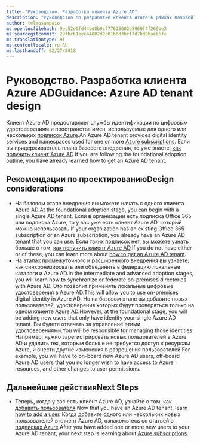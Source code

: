 ```yaml
---
title: "Руководство. Разработка клиента Azure AD"
description: "Руководство по разработке клиента Azure в рамках базовой стратегии внедрения облака"
author: telmosampaio
ms.openlocfilehash: 9ac52e9fd44bd8b9c777625002d5960f4f269be2
ms.sourcegitcommit: 29fbcb1eec44802d2c01b6d3bcf7d7bd0bae65fc
ms.translationtype: HT
ms.contentlocale: ru-RU
ms.lasthandoff: 02/27/2018
---
```

# <a name="guidance-azure-ad-tenant-design"></a><span data-ttu-id="3fff4-103">Руководство. Разработка клиента Azure AD</span><span class="sxs-lookup"><span data-stu-id="3fff4-103">Guidance: Azure AD tenant design</span></span>

<span data-ttu-id="3fff4-104">Клиент Azure AD предоставляет службы идентификации по цифровым удостоверениям и пространства имен, используемые для одного или нескольких [подписок Azure](subscription-explainer.md).</span><span class="sxs-lookup"><span data-stu-id="3fff4-104">An Azure AD tenant provides digital identity services and namespaces used for one or more [Azure subscriptions](subscription-explainer.md).</span></span> <span data-ttu-id="3fff4-105">Если вы придерживаетесь плана базового внедрения, то уже знаете, [как получить клиент Azure AD][how-to-get-aad-tenant].</span><span class="sxs-lookup"><span data-stu-id="3fff4-105">If you are following the foundational adoption outline, you have already learned [how to get an Azure AD tenant][how-to-get-aad-tenant].</span></span> 

## <a name="design-considerations"></a><span data-ttu-id="3fff4-106">Рекомендации по проектированию</span><span class="sxs-lookup"><span data-stu-id="3fff4-106">Design considerations</span></span>

- <span data-ttu-id="3fff4-107">На базовом этапе внедрения вы можете начать с одного клиента Azure AD.</span><span class="sxs-lookup"><span data-stu-id="3fff4-107">At the foundational adoption stage, you can begin with a single Azure AD tenant.</span></span> <span data-ttu-id="3fff4-108">Если в организации есть подписка Office 365 или подписка Azure, то у вас уже есть клиент Azure AD, который можно использовать.</span><span class="sxs-lookup"><span data-stu-id="3fff4-108">If your organization has an existing Office 365 subscription or an Azure subscription, you already have an Azure AD tenant that you can use.</span></span> <span data-ttu-id="3fff4-109">Если таких подписок нет, вы можете узнать больше о том, [как получить клиент Azure AD][how-to-get-aad-tenant].</span><span class="sxs-lookup"><span data-stu-id="3fff4-109">If you do not have either or of these, you can learn more about [how to get an Azure AD tenant][how-to-get-aad-tenant].</span></span> 
- <span data-ttu-id="3fff4-110">На этапах промежуточного и расширенного внедрения вы узнаете, как синхронизировать или объединять в федерацию локальные каталоги и Azure AD.</span><span class="sxs-lookup"><span data-stu-id="3fff4-110">In the intermediate and advanced adoption stages, you will learn how to synchronize or federate on-premises directories with Azure AD.</span></span> <span data-ttu-id="3fff4-111">Это позволит применять локальные цифровые удостоверения в Azure AD.</span><span class="sxs-lookup"><span data-stu-id="3fff4-111">This will allow you to use on-premises digital identity in Azure AD.</span></span> <span data-ttu-id="3fff4-112">Но на базовом этапе вы добавите новых пользователей, удостоверения которых будут проверяться только на одном клиенте Azure AD.</span><span class="sxs-lookup"><span data-stu-id="3fff4-112">However, at the foundational stage, you will be adding new users that only have identity your single Azure AD tenant.</span></span> <span data-ttu-id="3fff4-113">Вы будете отвечать за управление этими удостоверениями.</span><span class="sxs-lookup"><span data-stu-id="3fff4-113">You will be responsible for managing those identities.</span></span> <span data-ttu-id="3fff4-114">Например, нужно зарегистрировать новых пользователей в Azure AD и удалить тех, которым больше не требуется доступ к ресурсам Azure, и внести другие изменения в разрешения пользователей.</span><span class="sxs-lookup"><span data-stu-id="3fff4-114">For example, you will have to on-board new Azure AD users, off-board Azure AD users that you no longer wish to have access to Azure resources, and other changes to user permissions.</span></span>

## <a name="next-steps"></a><span data-ttu-id="3fff4-115">Дальнейшие действия</span><span class="sxs-lookup"><span data-stu-id="3fff4-115">Next Steps</span></span>

* <span data-ttu-id="3fff4-116">Теперь, когда у вас есть клиент Azure AD, узнайте о том, как [добавить пользователя][azure-ad-add-user].</span><span class="sxs-lookup"><span data-stu-id="3fff4-116">Now that you have an Azure AD tenant, learn [how to add a user][azure-ad-add-user].</span></span> <span data-ttu-id="3fff4-117">Когда добавите одного или нескольких новых пользователей в клиент Azure AD, ознакомьтесь со статьей о [подписках Azure](subscription-explainer.md).</span><span class="sxs-lookup"><span data-stu-id="3fff4-117">After you have added one or more new users to your Azure AD tenant, your next step is learning about [Azure subscriptions](subscription-explainer.md).</span></span>

<!-- Links -->

[azure-ad-add-user]: /azure/active-directory/add-users-azure-active-directory?toc=/azure/architecture/cloud-adoption-guide/toc.json
[docs-manage-azure-ad]: /azure/active-directory/active-directory-administer?toc=/azure/architecture/cloud-adoption-guide/toc.json
[docs-tenant]: /azure/active-directory/develop/active-directory-howto-tenant?toc=/azure/architecture/cloud-adoption-guide/toc.json
[docs-associate-subscription]: /azure/active-directory/active-directory-how-subscriptions-associated-directory?toc=/azure/architecture/cloud-adoption-guide/toc.json
[how-to-get-aad-tenant]: /azure/active-directory/develop/active-directory-howto-tenant?toc=/azure/architecture/cloud-adoption-guide/toc.json
